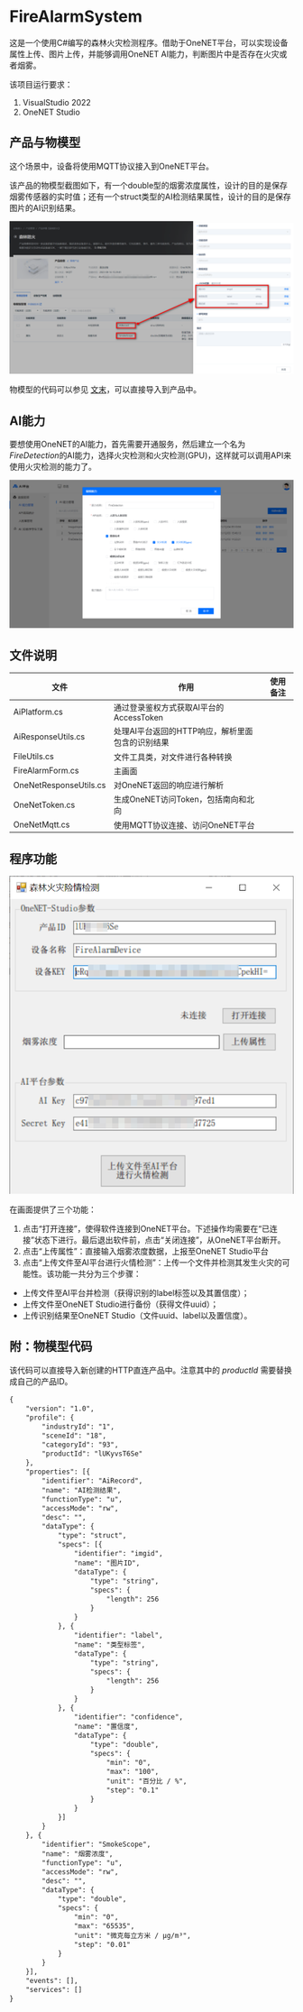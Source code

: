 # FireAlarmSystem

这是一个使用C#编写的森林火灾检测程序。借助于OneNET平台，可以实现设备属性上传、图片上传，并能够调用OneNET AI能力，判断图片中是否存在火灾或者烟雾。

该项目运行要求：
1. VisualStudio 2022
2. OneNET Studio

## 产品与物模型

这个场景中，设备将使用MQTT协议接入到OneNET平台。

该产品的物模型截图如下，有一个double型的烟雾浓度属性，设计的目的是保存烟雾传感器的实时值；还有一个struct类型的AI检测结果属性，设计的目的是保存图片的AI识别结果。

![物模型](doc/物模型.png)

物模型的代码可以参见 [文末](#thing_model)，可以直接导入到产品中。

## AI能力

要想使用OneNET的AI能力，首先需要开通服务，然后建立一个名为*FireDetection*的AI能力，选择火灾检测和火灾检测(GPU)，这样就可以调用API来使用火灾检测的能力了。

![AI能力](doc/AI能力.png)

## 文件说明

|文件|作用|使用备注
|-|-|-|
|AiPlatform.cs|通过登录鉴权方式获取AI平台的AccessToken||
|AiResponseUtils.cs|处理AI平台返回的HTTP响应，解析里面包含的识别结果|
|FileUtils.cs|文件工具类，对文件进行各种转换
|FireAlarmForm.cs|主画面|
|OneNetResponseUtils.cs|对OneNET返回的响应进行解析
|OneNetToken.cs|生成OneNET访问Token，包括南向和北向
|OneNetMqtt.cs|使用MQTT协议连接、访问OneNET平台|

## 程序功能

![主画面](doc/主画面.png)

在画面提供了三个功能：
1. 点击“打开连接”，使得软件连接到OneNET平台。下述操作均需要在“已连接”状态下进行。最后退出软件前，点击“关闭连接”，从OneNET平台断开。
2. 点击“上传属性”：直接输入烟雾浓度数据，上报至OneNET Studio平台
3. 点击“上传文件至AI平台进行火情检测”：上传一个文件并检测其发生火灾的可能性。该功能一共分为三个步骤：
  - 上传文件至AI平台并检测（获得识别的label标签以及其置信度）；
  - 上传文件至OneNET Studio进行备份（获得文件uuid）；
  - 上传识别结果至OneNET Studio（文件uuid、label以及置信度）。

## <span id="thing_model">附：物模型代码</span>

该代码可以直接导入新创建的HTTP直连产品中。注意其中的 *productId* 需要替换成自己的产品ID。

```
{
	"version": "1.0",
	"profile": {
		"industryId": "1",
		"sceneId": "18",
		"categoryId": "93",
		"productId": "lUKyvsT6Se"
	},
	"properties": [{
		"identifier": "AiRecord",
		"name": "AI检测结果",
		"functionType": "u",
		"accessMode": "rw",
		"desc": "",
		"dataType": {
			"type": "struct",
			"specs": [{
				"identifier": "imgid",
				"name": "图片ID",
				"dataType": {
					"type": "string",
					"specs": {
						"length": 256
					}
				}
			}, {
				"identifier": "label",
				"name": "类型标签",
				"dataType": {
					"type": "string",
					"specs": {
						"length": 256
					}
				}
			}, {
				"identifier": "confidence",
				"name": "置信度",
				"dataType": {
					"type": "double",
					"specs": {
						"min": "0",
						"max": "100",
						"unit": "百分比 / %",
						"step": "0.1"
					}
				}
			}]
		}
	}, {
		"identifier": "SmokeScope",
		"name": "烟雾浓度",
		"functionType": "u",
		"accessMode": "rw",
		"desc": "",
		"dataType": {
			"type": "double",
			"specs": {
				"min": "0",
				"max": "65535",
				"unit": "微克每立方米 / μg/m³",
				"step": "0.01"
			}
		}
	}],
	"events": [],
	"services": []
}
```
